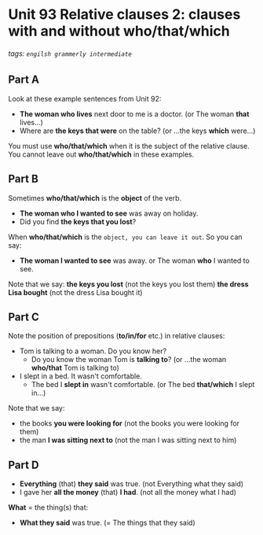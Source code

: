 # Unit 93 Relative clauses 2: clauses with and without **who/that/which**
###### tags: `engilsh grammerly intermediate`

## Part A
Look at these example sentences from Unit 92:
- **The woman who lives** next door to me is a doctor. (or The woman **that** lives...)
- Where are **the keys that were** on the table? (or ...the keys **which** were...)

You must use **who/that/which** when it is the subject of the relative clause. You cannot leave out **who/that/which** in these examples.

## Part B
Sometimes **who/that/which** is the **object** of the verb.
- **The woman who I wanted to see** was away on holiday.
- Did you find **the keys that you lost**?

When **who/that/which** is the `object, you can leave it out`. So you can say:
- **The woman I wanted to see** was away. or The woman **who** I wanted to see.

Note that we say:
**the keys you lost** (not the keys you lost them)
**the dress Lisa bought** (not the dress Lisa bought it)

## Part C
Note the position of prepositions (**to/in/for** etc.) in relative clauses:
- Tom is talking to a woman. Do you know her?
    - Do you know the woman Tom is **talking to**? (or ...the woman **who/that** Tom is talking to)
- I slept in a bed. It wasn't comfortable.
    - The bed I **slept in** wasn't comfortable.  (or The bed **that/which** I slept in...)

Note that we say:
- the books **you were looking for** (not the books you were looking for them)
- the man **I was sitting next to** (not the man I was sitting next to him)

## Part D
- **Everything** (that) **they said** was true. (not Everything what they said)
- I gave her **all the money** (that) **I had**. (not all the money what I had)

**What** = the thing(s) that:
- **What they said** was true. (= The things that they said)